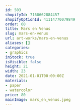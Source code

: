 ```yaml
---
id: 503
shopifyId: 7160662884457
shopifyOptionId: 41114770079849
order: 60
title: Mars en Venus
slug: mars-en-venus
url: art-works/mars-en-venus
aliases: []
categories:
- graphics
inStock: true
isVisible: false
height: 21
width: 23
date: 2021-01-01T00:00:00Z
materials:
- paper
- watercolor
price: 80
mainImage: mars_en_venus.jpeg
---
```

